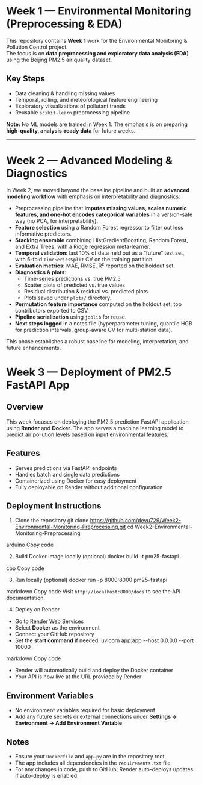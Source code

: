 # Week 1 — Environmental Monitoring (Preprocessing & EDA)

This repository contains **Week 1** work for the Environmental Monitoring & Pollution Control project.  
The focus is on **data preprocessing and exploratory data analysis (EDA)** using the Beijing PM2.5 air quality dataset.

## Key Steps
- Data cleaning & handling missing values  
- Temporal, rolling, and meteorological feature engineering  
- Exploratory visualizations of pollutant trends  
- Reusable `scikit-learn` preprocessing pipeline  

**Note:** No ML models are trained in Week 1. The emphasis is on preparing **high-quality, analysis-ready data** for future weeks.

---

# Week 2 — Advanced Modeling & Diagnostics

In Week 2, we moved beyond the baseline pipeline and built an **advanced modeling workflow** with emphasis on interpretability and diagnostics:  

- Preprocessing pipeline that **imputes missing values, scales numeric features, and one-hot encodes categorical variables** in a version-safe way (no PCA, for interpretability).  
- **Feature selection** using a Random Forest regressor to filter out less informative predictors.  
- **Stacking ensemble** combining HistGradientBoosting, Random Forest, and Extra Trees, with a Ridge regression meta-learner.  
- **Temporal validation:** last 10% of data held out as a “future” test set, with 5-fold `TimeSeriesSplit` CV on the training partition.  
- **Evaluation metrics:** MAE, RMSE, R² reported on the holdout set.  
- **Diagnostics & plots:**  
  - Time-series predictions vs. true PM2.5  
  - Scatter plots of predicted vs. true values  
  - Residual distribution & residual vs. predicted plots  
  - Plots saved under `plots/` directory.  
- **Permutation feature importance** computed on the holdout set; top contributors exported to CSV.  
- **Pipeline serialization** using `joblib` for reuse.  
- **Next steps logged** in a notes file (hyperparameter tuning, quantile HGB for prediction intervals, group-aware CV for multi-station data).

This phase establishes a robust baseline for modeling, interpretation, and future enhancements.


# Week 3 — Deployment of PM2.5 FastAPI App

## Overview
This week focuses on deploying the PM2.5 prediction FastAPI application using **Render** and **Docker**. The app serves a machine learning model to predict air pollution levels based on input environmental features.

## Features
- Serves predictions via FastAPI endpoints
- Handles batch and single data predictions
- Containerized using Docker for easy deployment
- Fully deployable on Render without additional configuration

## Deployment Instructions

1. Clone the repository
git clone https://github.com/devu729/Week2-Environmental-Monitoring-Preprocessing.git
cd Week2-Environmental-Monitoring-Preprocessing

arduino
Copy code

2. Build Docker image locally (optional)
docker build -t pm25-fastapi .

cpp
Copy code

3. Run locally (optional)
docker run -p 8000:8000 pm25-fastapi

markdown
Copy code
Visit `http://localhost:8000/docs` to see the API documentation.

4. Deploy on Render
- Go to [Render Web Services](https://dashboard.render.com/web/services/new)
- Select **Docker** as the environment
- Connect your GitHub repository
- Set the **start command** if needed:
uvicorn app:app --host 0.0.0.0 --port 10000

markdown
Copy code
- Render will automatically build and deploy the Docker container
- Your API is now live at the URL provided by Render

## Environment Variables
- No environment variables required for basic deployment
- Add any future secrets or external connections under **Settings → Environment → Add Environment Variable**

## Notes
- Ensure your `Dockerfile` and `app.py` are in the repository root
- The app includes all dependencies in the `requirements.txt` file
- For any changes in code, push to GitHub; Render auto-deploys updates if auto-deploy  is enabled.
